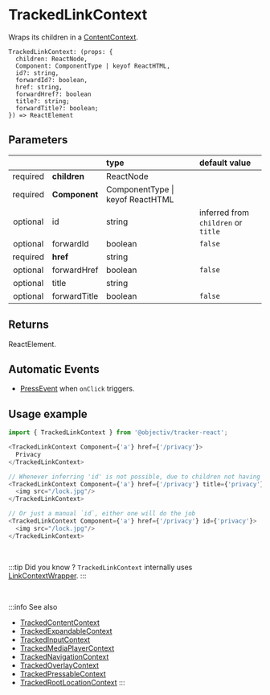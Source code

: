 # TrackedLinkContext

Wraps its children in a [ContentContext](/taxonomy/reference/location-contexts/ContentContext.md).

```tsx
TrackedLinkContext: (props: { 
  children: ReactNode,
  Component: ComponentType | keyof ReactHTML,
  id?: string,
  forwardId?: boolean,
  href: string,
  forwardHref?: boolean
  title?: string;
  forwardTitle?: boolean;
}) => ReactElement
```

## Parameters
|          |               | type                                 | default value                       |
|:--------:|:--------------|:-------------------------------------|:------------------------------------|
| required | **children**  | ReactNode                            |                                     |
| required | **Component** | ComponentType &vert; keyof ReactHTML |                                     |
| optional | id            | string                               | inferred from `children` or `title` |
| optional | forwardId     | boolean                              | `false`                             |
| required | **href**      | string                               |                                     |
| optional | forwardHref   | boolean                              | `false`                             |
| optional | title         | string                               |                                     |
| optional | forwardTitle  | boolean                              | `false`                             |

## Returns
ReactElement.

## Automatic Events
- [PressEvent](/taxonomy/reference/events/PressEvent.md) when `onClick` triggers.

## Usage example

```typescript jsx
import { TrackedLinkContext } from '@objectiv/tracker-react';
```

```typescript jsx
<TrackedLinkContext Component={'a'} href={'/privacy'}>
  Privacy
</TrackedLinkContext>

// Whenever inferring 'id' is not possible, due to children not having any text, a `title` can be specified
<TrackedLinkContext Component={'a'} href={'/privacy'} title={'privacy'}>
  <img src="/lock.jpg"/>
</TrackedLinkContext>

// Or just a manual `id`, either one will do the job
<TrackedLinkContext Component={'a'} href={'/privacy'} id={'privacy'}>
  <img src="/lock.jpg"/>
</TrackedLinkContext>
```

<br />

:::tip Did you know ?
`TrackedLinkContext` internally uses [LinkContextWrapper](/tracking/react/api-reference/locationWrappers/LinkContextWrapper.md).
:::

<br />

:::info See also
- [TrackedContentContext](/tracking/react/api-reference/trackedContexts/TrackedContentContext.md)
- [TrackedExpandableContext](/tracking/react/api-reference/trackedContexts/TrackedExpandableContext.md)
- [TrackedInputContext](/tracking/react/api-reference/trackedContexts/TrackedInputContext.md)
- [TrackedMediaPlayerContext](/tracking/react/api-reference/trackedContexts/TrackedMediaPlayerContext.md)
- [TrackedNavigationContext](/tracking/react/api-reference/trackedContexts/TrackedNavigationContext.md)
- [TrackedOverlayContext](/tracking/react/api-reference/trackedContexts/TrackedOverlayContext.md)
- [TrackedPressableContext](/tracking/react/api-reference/trackedContexts/TrackedPressableContext.md)
- [TrackedRootLocationContext](/tracking/react/api-reference/trackedContexts/TrackedRootLocationContext.md)
:::
